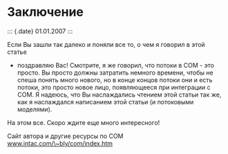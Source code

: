 Заключение
==========

::: {.date}
01.01.2007
:::

Если Вы зашли так далеко и поняли все то, о чем я говорил в этой статье
- поздравляю Вас! Смотрите, я же говорил, что потоки в COM - это просто.
Вы просто должны затратить немного времени, чтобы не спеша понять много
нового, но в конце концов потоки они и есть потоки, это просто новое
лицо, появляющееся при интеграции с COM. Я надеюсь, что Вы наслаждались
чтением этой статьи так же, как я наслаждался написанием этой статьи (и
потоковыми моделями).

На этом все. Скоро ждите еще много интересного!

Сайт автора и другие ресурсы по COM www.intac.com/\~bly/com/index.htm
